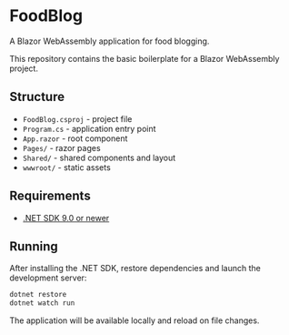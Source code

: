 # FoodBlog

A Blazor WebAssembly application for food blogging.

This repository contains the basic boilerplate for a Blazor WebAssembly project.

## Structure
- `FoodBlog.csproj` - project file
- `Program.cs` - application entry point
- `App.razor` - root component
- `Pages/` - razor pages
- `Shared/` - shared components and layout
- `wwwroot/` - static assets

## Requirements
- [.NET SDK 9.0 or newer](https://dotnet.microsoft.com/download)

## Running
After installing the .NET SDK, restore dependencies and launch the development server:

```bash
dotnet restore
dotnet watch run
```

The application will be available locally and reload on file changes.

